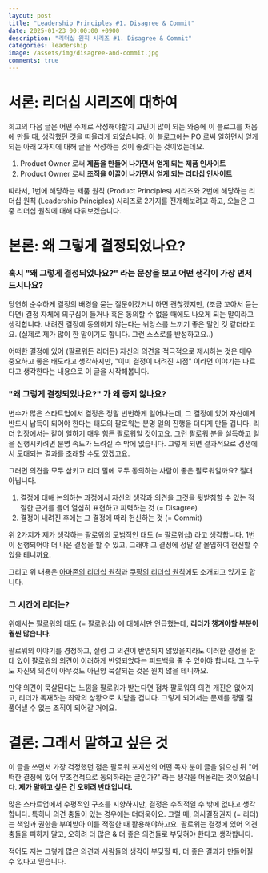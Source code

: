 ```yaml
---
layout: post
title: "Leadership Principles #1. Disagree & Commit"
date: 2025-01-23 00:00:00 +0900
description: "리더십 원칙 시리즈 #1. Disagree & Commit"
categories: leadership
image: /assets/img/disagree-and-commit.jpg
comments: true
---
```


# 서론: 리더십 시리즈에 대하여

회고의 다음 글은 어떤 주제로 작성해야할지 고민이 많이 되는 와중에 이 블로그를 처음에 만들 때, 생각했던 것을 떠올리게 되었습니다. 이 블로그에는 PO 로써 일하면서 얻게 되는 아래 2가지에 대해 글을 작성하는 것이 좋겠다는 것이었는데요.

1. Product Owner 로써 **제품을 만들어 나가면서 얻게 되는 제품 인사이트**
2. Product Owner 로써 **조직을 이끌어 나가면서 얻게 되는 리더십 인사이트**

따라서, 1번에 해당하는 제품 원칙 (Product Principles) 시리즈와 2번에 해당하는 리더십 원칙 (Leadership Principles) 시리즈로 2가지를 전개해보려고 하고, 오늘은 그 중 리더십 원칙에 대해 다뤄보겠습니다.

# 본론: 왜 그렇게 결정되었나요?

### 혹시 "왜 그렇게 결정되었나요?" 라는 문장을 보고 어떤 생각이 가장 먼저 드시나요?

당연히 순수하게 결정의 배경을 묻는 질문이겠거니 하면 괜찮겠지만, (조금 꼬아서 듣는다면) 결정 자체에 의구심이 들거나 혹은 동의할 수 없을 때에도 나오게 되는 말이라고 생각합니다. 내려진 결정에 동의하지 않는다는 뉘앙스를 느끼기 좋은 말인 것 같더라고요. (실제로 제가 많이 한 말이기도 합니다. 그런 스스로를 반성하고요..)

어떠한 결정에 있어 (팔로워든 리더든) 자신의 의견을 적극적으로 제시하는 것은 매우 중요하고 좋은 태도라고 생각하지만, "이미 결정이 내려진 시점" 이라면 이야기는 다르다고 생각한다는 내용으로 이 글을 시작해봅니다.

### "왜 그렇게 결정되었나요?" 가 왜 좋지 않나요?

변수가 많은 스타트업에서 결정은 정말 빈번하게 일어나는데, 그 결정에 있어 자신에게 반드시 납득이 되어야 한다는 태도의 팔로워는 분명 일의 진행을 더디게 만들 겁니다. 리더 입장에서는 같이 일하기 매우 힘든 팔로워일 것이고요. 그런 팔로워 분을 설득하고 일을 진행시키려면 분명 속도가 느려질 수 밖에 없습니다. 그렇게 되면 결과적으로 경쟁에서 도태되는 결과를 초래할 수도 있겠고요.

그러면 의견을 모두 삼키고 리더 말에 모두 동의하는 사람이 좋은 팔로워일까요? 절대 아닙니다.

1. 결정에 대해 논의하는 과정에서 자신의 생각과 의견을 그것을 뒷받침할 수 있는 적절한 근거를 들어 열심히 표현하고 피력하는 것 (= Disagree)
2. 결정이 내려진 후에는 그 결정에 따라 헌신하는 것 (= Commit)

위 2가지가 제가 생각하는 팔로워의 모범적인 태도 (= 팔로워십) 라고 생각합니다. 1번이 선행되어야 더 나은 결정을 할 수 있고, 그래야 그 결정에 정말 잘 몰입하여 헌신할 수 있을 테니까요.

그리고 위 내용은 <a href="https://www.amazon.jobs/content/en/our-workplace/leadership-principles#:R1msj6H1:" target="_blank">아마존의 리더십 원칙</a>과 <a href="https://www.coupang.jobs/kr/coupang-leadership-principles/" target="_blank">쿠팡의 리더십 원칙</a>에도 소개되고 있기도 합니다.

### 그 시간에 리더는?

위에서는 팔로워의 태도 (= 팔로워십) 에 대해서만 언급했는데, **리더가 챙겨야할 부분이 훨씬 많습니다.**

팔로워의 이야기를 경청하고, 설령 그 의견이 반영되지 않았을지라도 이러한 결정을 한 데 있어 팔로워의 의견이 이러하게 반영되었다는 피드백을 줄 수 있어야 합니다. 그 누구도 자신의 의견이 아무것도 아닌양 묵살되는 것은 원치 않을 테니까요. 

만약 의견이 묵살된다는 느낌을 팔로워가 받는다면 점차 팔로워의 의견 개진은 없어지고, 리더가 독재하는 최악의 상황으로 치닫을 겁니다. 그렇게 되어서는 문제를 정말 잘 풀어낼 수 없는 조직이 되어갈 거예요.

# 결론: 그래서 말하고 싶은 것

이 글을 쓰면서 가장 걱정했던 점은 팔로워 포지션의 어떤 독자 분이 글을 읽으신 뒤 "어떠한 결정에 있어 무조건적으로 동의하라는 글인가?" 라는 생각을 떠올리는 것이었습니다. **제가 말하고 싶은 건 오히려 반대입니다.**

많은 스타트업에서 수평적인 구조를 지향하지만, 결정은 수직적일 수 밖에 없다고 생각합니다. 특히나 의견 충돌이 있는 경우에는 더더욱이요.
그럴 때, 의사결정권자 (= 리더) 는 책임과 권한을 부여받아 이를 적절한 때 활용해야하고요.
팔로워는 결정에 있어 의견 충돌을 피하지 말고, 오히려 더 많은 & 더 좋은 의견들로 부딪혀야 한다고 생각합니다.

적어도 저는 그렇게 많은 의견과 사람들의 생각이 부딪힐 때, 더 좋은 결과가 만들어질 수 있다고 믿습니다.
